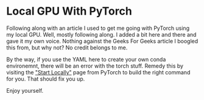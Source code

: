 # Local GPU With PyTorch

Following along with an article I used to get me going with PyTorch using my local GPU. Well, mostly following along. I added a bit here and there and gave it my own voice. Nothing against the Geeks For Geeks article I boogled this from, but why not? No credit belongs to me.

By the way, if you use the YAML here to create your own conda environemnt, there will be an error with the torch stuff. Remedy this by visiting the ["Start Locally"](https://pytorch.org/get-started/locally/) page from PyTorch to build the right command for you. That should fix you up.

Enjoy yourself.
